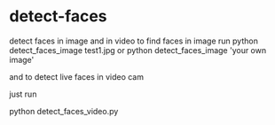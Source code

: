 # detect-faces
detect faces in image and in video
to find faces in image
run
python detect_faces_image test1.jpg
or
python detect_faces_image 'your own image'


and to detect live faces in video cam 

just run 

python detect_faces_video.py
